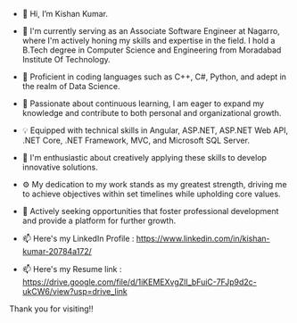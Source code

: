 - 👋 Hi, I’m Kishan Kumar.
- 💞️ I'm currently serving as an Associate Software Engineer at Nagarro, where I'm actively honing my skills and expertise in the field. I hold a B.Tech degree in Computer Science and Engineering from Moradabad Institute Of Technology.
- 🚀 Proficient in coding languages such as C++, C#, Python, and adept in the realm of Data Science.
- 🌟 Passionate about continuous learning, I am eager to expand my knowledge and contribute to both personal and organizational growth.
- 💡 Equipped with technical skills in Angular, ASP.NET, ASP.NET Web API, .NET Core, .NET Framework, MVC, and Microsoft SQL Server.
- 🎨 I'm enthusiastic about creatively applying these skills to develop innovative solutions.
- ⚙️ My dedication to my work stands as my greatest strength, driving me to achieve objectives within set timelines while upholding core values.
- 🎯 Actively seeking opportunities that foster professional development and provide a platform for further growth.

- 📫 Here's my LinkedIn Profile : https://www.linkedin.com/in/kishan-kumar-20784a172/
- 📫 Here's my Resume link : https://drive.google.com/file/d/1iKEMEXvgZlI_bFuiC-7FJp9d2c-ukCW6/view?usp=drive_link

Thank you for visiting!!


<!---
KishanKumar3/KishanKumar3 is a ✨ special ✨ repository because its `README.md` (this file) appears on your GitHub profile.
You can click the Preview link to take a look at your changes.
--->
